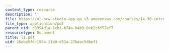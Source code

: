 ```yaml
---
content_type: resource
description: ''
file: https://ol-ocw-studio-app-qa.s3.amazonaws.com/courses/14-30-introduction-to-statistical-method-in-economics-spring-2006/26ebe5fd199411b0d52a27baac5dbef1_l1.pdf
file_type: application/pdf
parent_uid: c8394d1a-1cb1-b74a-b4b9-8cb2c6f57ef7
resourcetype: Document
title: l1.pdf
uid: 26ebe5fd-1994-11b0-d52a-27baac5dbef1
---
```

